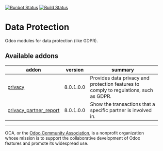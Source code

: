 [![Runbot Status](https://runbot.odoo-community.org/runbot/badge/flat/263/11.0.svg)](https://runbot.odoo-community.org/runbot/repo/github-com-oca-data-protection-263)
[![Build Status](https://travis-ci.org/OCA/data-protection.svg?branch=8.0)](https://travis-ci.org/OCA/data-protection)

# Data Protection

Odoo modules for data protection (like GDPR).

[//]: # (addons)

Available addons
----------------
addon | version | summary
--- | --- | ---
[privacy](privacy/) | 8.0.1.0.0 | Provides data privacy and protection features to comply to regulations, such as GDPR.
[privacy_partner_report](privacy_partner_report/) | 8.0.1.0.0 | Show the transactions that a specific partner is involved in.

[//]: # (end addons)

----

OCA, or the [Odoo Community Association](http://odoo-community.org/), is a nonprofit organization whose
mission is to support the collaborative development of Odoo features and
promote its widespread use.
